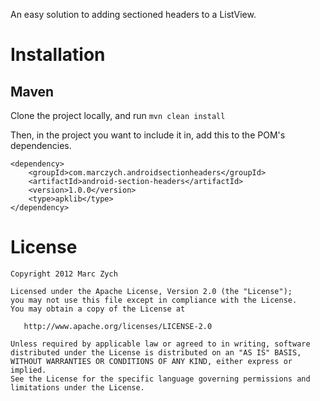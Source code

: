 An easy solution to adding sectioned headers to a ListView.

Installation
=======

Maven
-----

Clone the project locally, and run `mvn clean install`

Then, in the project you want to include it in, add this to the POM's dependencies.

    <dependency>
        <groupId>com.marczych.androidsectionheaders</groupId>
        <artifactId>android-section-headers</artifactId>
        <version>1.0.0</version>
        <type>apklib</type>
    </dependency>

License
=======

    Copyright 2012 Marc Zych

    Licensed under the Apache License, Version 2.0 (the "License");
    you may not use this file except in compliance with the License.
    You may obtain a copy of the License at

       http://www.apache.org/licenses/LICENSE-2.0

    Unless required by applicable law or agreed to in writing, software
    distributed under the License is distributed on an "AS IS" BASIS,
    WITHOUT WARRANTIES OR CONDITIONS OF ANY KIND, either express or implied.
    See the License for the specific language governing permissions and
    limitations under the License.
